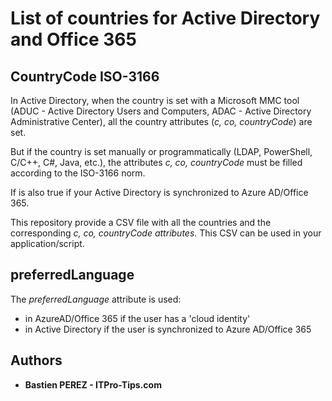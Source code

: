 # List of countries for Active Directory and Office 365

## CountryCode ISO-3166
In Active Directory, when the country is set with a Microsoft MMC tool (ADUC - Active Directory Users and Computers, ADAC - Active Directory Administrative Center), all the country attributes (*c, co, countryCode*) are set.

But if the country is set manually or programmatically (LDAP, PowerShell, C/C++, C#, Java, etc.), the attributes *c, co, countryCode* must be filled according to the ISO-3166 norm.

If is also true if your Active Directory is synchronized to Azure AD/Office 365.

This repository provide a CSV file with all the countries and the corresponding *c, co, countryCode attributes*. This CSV can be used in your application/script.

## preferredLanguage
The *preferredLanguage* attribute is used:
* in AzureAD/Office 365 if the user has a 'cloud identity'
* in Active Directory if the user is synchronized to Azure AD/Office 365

## Authors
* **Bastien PEREZ - ITPro-Tips.com**
